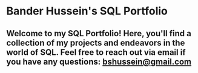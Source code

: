 # Bander Hussein's SQL Portfolio 
 
## Welcome to my SQL Portfolio! Here, you'll find a collection of my projects and endeavors in the world of SQL. Feel free to reach out via email if you have any questions: bshussein@gmail.com

